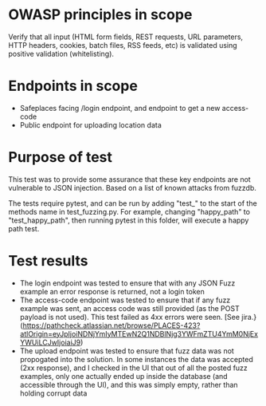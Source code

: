 # OWASP principles in scope
Verify that all input (HTML form fields, REST requests, URL parameters, HTTP headers, cookies, batch files, RSS feeds, etc) is validated using positive validation (whitelisting).

# Endpoints in scope

* Safeplaces facing /login endpoint, and endpoint to get a new access-code
* Public endpoint for uploading location data

# Purpose of test
This test was to provide some assurance that these key endpoints are not vulnerable to JSON injection.  Based on a list of known attacks from fuzzdb.

The tests require pytest, and can be run by adding "test_" to the start of the methods name in test_fuzzing.py.  For example, changing "happy_path" to "test_happy_path", then running pytest in this folder, will execute a happy path test.

# Test results
* The login endpoint was tested to ensure that with any JSON Fuzz example an error response is returned, not a login token
* The access-code endpoint was tested to ensure that if any fuzz example was sent, an access code was still provided (as the POST payload is not used).  This test failed as 4xx errors were seen.  [See jira.}(https://pathcheck.atlassian.net/browse/PLACES-423?atlOrigin=eyJpIjoiNDNjYmIyMTEwN2Q1NDBlNjg3YWFmZTU4YmM0NjExYWUiLCJwIjoiaiJ9)
* The upload endpoint was tested to ensure that fuzz data was not propogated into the solution.  In some instances the data was accepted (2xx response), and I checked in the UI that out of all the posted fuzz examples, only one actually ended up inside the database (and accessible through the UI), and this was simply empty, rather than holding corrupt data
